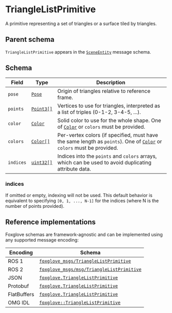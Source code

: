 # TriangleListPrimitive

A primitive representing a set of triangles or a surface tiled by triangles.

## Parent schema

`TriangleListPrimitive` appears in the [`SceneEntity`](./scene-entity.md) message schema.

## Schema

| Field     | Type                                     | Description                                                                                                                         |
| --------- | ---------------------------------------- | ----------------------------------------------------------------------------------------------------------------------------------- |
| `pose`    | [`Pose`](./pose.md)                      | Origin of triangles relative to reference frame.                                                                                    |
| `points`  | [`Point3[]`](./point3.md)                | Vertices to use for triangles, interpreted as a list of triples (0-1-2, 3-4-5, ...).                                                |
| `color`   | [`Color`](./color.md)                    | Solid color to use for the whole shape. One of [`Color`](./color.md) or `colors` must be provided.                                  |
| `colors`  | [`Color[]`](./color.md)                  | Per-vertex colors (if specified, must have the same length as `points`). One of [`Color`](./color.md) or `colors` must be provided. |
| `indices` | [`uint32[]`](./built-in-types.md#uint32) | Indices into the `points` and `colors` arrays, which can be used to avoid duplicating attribute data.                               |

### indices

If omitted or empty, indexing will not be used. This default behavior is equivalent to specifying `[0, 1, ..., N-1]` for the indices (where N is the number of points provided).

## Reference implementations

Foxglove schemas are framework-agnostic and can be implemented using any supported message encoding:

| Encoding    | Schema                                    |
| ----------- | ----------------------------------------- |
| ROS 1       | [`foxglove_msgs/TriangleListPrimitive`](https://github.com/foxglove/foxglove-sdk/blob/main/schemas/ros1/TriangleListPrimitive.msg) |
| ROS 2       | [`foxglove_msgs/msg/TriangleListPrimitive`](https://github.com/foxglove/foxglove-sdk/blob/main/schemas/ros2/TriangleListPrimitive.msg) |
| JSON        | [`foxglove.TriangleListPrimitive`](https://github.com/foxglove/foxglove-sdk/blob/main/schemas/jsonschema/TriangleListPrimitive.json) |
| Protobuf    | [`foxglove.TriangleListPrimitive`](https://github.com/foxglove/foxglove-sdk/blob/main/schemas/proto/foxglove/TriangleListPrimitive.proto) |
| FlatBuffers | [`foxglove.TriangleListPrimitive`](https://github.com/foxglove/foxglove-sdk/blob/main/schemas/flatbuffer/TriangleListPrimitive.fbs) |
| OMG IDL     | [`foxglove::TriangleListPrimitive`](https://github.com/foxglove/foxglove-sdk/blob/main/schemas/omgidl/foxglove/TriangleListPrimitive.idl) |
